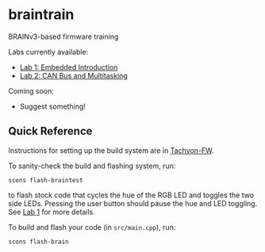 # braintrain
BRAINv3-based firmware training

Labs currently available:
- [Lab 1: Embedded Introduction](lab1.md)
- [Lab 2: CAN Bus and Multitasking](lab2.md)

Coming soon:
- Suggest something!

## Quick Reference
Instructions for setting up the build system are in [Tachyon-FW](https://github.com/CalSol/Tachyon-FW#setup).

To sanity-check the build and flashing system, run:
```
scons flash-braintest
```
to flash stock code that cycles the hue of the RGB LED and toggles the two side LEDs.
Pressing the user button should pause the hue and LED toggling.
See [Lab 1](lab1.md) for more details.

To build and flash your code (in `src/main.cpp`), run:
```
scons flash-brain
```
